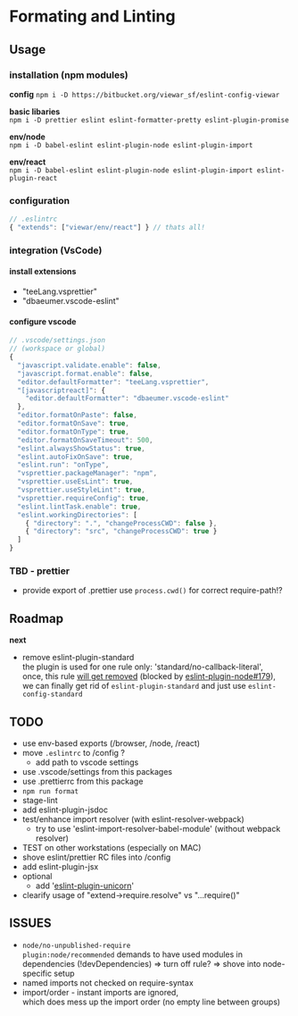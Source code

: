 # Formating and Linting

## Usage

### installation (npm modules)

**config**
`npm i -D https://bitbucket.org/viewar_sf/eslint-config-viewar`

**basic libaries**  
`npm i -D prettier eslint eslint-formatter-pretty eslint-plugin-promise`

**env/node**  
`npm i -D babel-eslint eslint-plugin-node eslint-plugin-import`

**env/react**  
`npm i -D babel-eslint eslint-plugin-node eslint-plugin-import eslint-plugin-react`

### configuration

```javascript
// .eslintrc
{ "extends": ["viewar/env/react"] } // thats all!
```

### integration (VsCode)

#### install extensions

- "teeLang.vsprettier"
- "dbaeumer.vscode-eslint"

#### configure vscode

```javascript
// .vscode/settings.json
// (workspace or global)
{
  "javascript.validate.enable": false,
  "javascript.format.enable": false,
  "editor.defaultFormatter": "teeLang.vsprettier",
  "[javascriptreact]": {
    "editor.defaultFormatter": "dbaeumer.vscode-eslint"
  },
  "editor.formatOnPaste": false,
  "editor.formatOnSave": true,
  "editor.formatOnType": true,
  "editor.formatOnSaveTimeout": 500,
  "eslint.alwaysShowStatus": true,
  "eslint.autoFixOnSave": true,
  "eslint.run": "onType",
  "vsprettier.packageManager": "npm",
  "vsprettier.useEsLint": true,
  "vsprettier.useStyleLint": true,
  "vsprettier.requireConfig": true,
  "eslint.lintTask.enable": true,
  "eslint.workingDirectories": [
    { "directory": ".", "changeProcessCWD": false },
    { "directory": "src", "changeProcessCWD": true }
  ]
}

```

### TBD - prettier

- provide export of .prettier
  use `process.cwd()` for correct require-path!?

<!--- eslint-import-resolver-webpack --->

## Roadmap

**next**

- remove eslint-plugin-standard  
  the plugin is used for one rule only: 'standard/no-callback-literal',  
  once, this rule [will get removed](https://github.com/standard/standard/issues/1352) (blocked by [eslint-plugin-node#179](https://github.com/standard/standard/issues/1352)),  
  we can finally get rid of `eslint-plugin-standard` and just use `eslint-config-standard`

## TODO

- use env-based exports (/browser, /node, /react)
- move `.eslintrc` to /config ?
  - add path to vscode settings
- use .vscode/settings from this packages
- use .prettierrc from this package
- `npm run format`
- stage-lint
- add eslint-plugin-jsdoc
- test/enhance import resolver (with eslint-resolver-webpack)
  - try to use 'eslint-import-resolver-babel-module' (without webpack resolver)
- TEST on other workstations (especially on MAC)
- shove eslint/prettier RC files into /config
- add eslint-plugin-jsx
- optional
  - add '[eslint-plugin-unicorn](https://github.com/sindresorhus/eslint-plugin-unicorn)'
- clearify usage of "extend->require.resolve" vs "...require()"

## ISSUES

- `node/no-unpublished-require`  
  `plugin:node/recommended` demands to have used modules in dependencies (!devDependencies)
  => turn off rule? => shove into node-specific setup
- named imports not checked on require-syntax
- import/order - instant imports are ignored,  
  which does mess up the import order (no empty line between groups)
